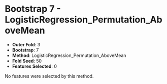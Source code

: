 # Bootstrap 7 - LogisticRegression_Permutation_AboveMean

- **Outer Fold**: 3
- **Bootstrap**: 7
- **Method**: LogisticRegression_Permutation_AboveMean
- **Fold Seed**: 50
- **Features Selected**: 0

No features were selected by this method.
